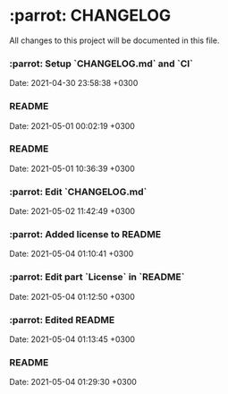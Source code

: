 <h1>:parrot: CHANGELOG</h1>
All changes to this project will be documented in this file.
<h3>:parrot: Setup `CHANGELOG.md` and `CI` </h3>Date: 2021-04-30 23:58:38 +0300
<h3>README</h3>Date: 2021-05-01 00:02:19 +0300
<h3>README</h3>Date: 2021-05-01 10:36:39 +0300
<h3>:parrot: Edit `CHANGELOG.md` </h3>Date: 2021-05-02 11:42:49 +0300
<h3>:parrot: Added license to README</h3>Date: 2021-05-04 01:10:41 +0300
<h3>:parrot: Edit part `License` in `README`</h3>Date: 2021-05-04 01:12:50 +0300
<h3>:parrot: Edited README</h3>Date: 2021-05-04 01:13:45 +0300
<h3>README</h3>Date: 2021-05-04 01:29:30 +0300

